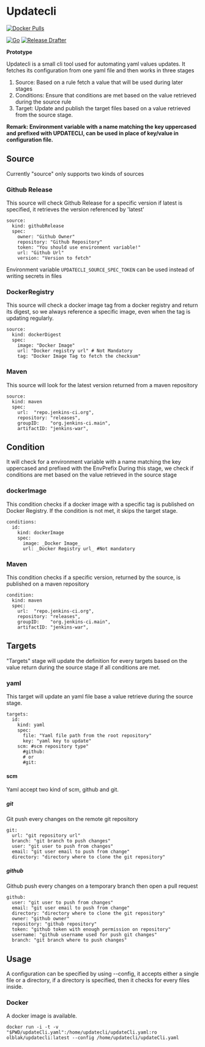 # Updatecli

[![Docker Pulls](https://img.shields.io/docker/pulls/olblak/updatecli?label=olblak%2Fupdatecli&logo=docker&logoColor=white)](https://hub.docker.com/r/olblak/updatecli)

[![Go](https://github.com/olblak/updatecli/workflows/Go/badge.svg)](https://github.com/olblak/updatecli/actions?query=workflow%3AGo)
[![Release Drafter](https://github.com/olblak/updatecli/workflows/Release%20Drafter/badge.svg)](https://github.com/olblak/updatecli/actions?query=workflow%3A%22Release+Drafter%22)

**Prototype**

Updatecli is a small cli tool used for automating yaml values updates.
It fetches its configuration from one yaml file and then works in three stages

1. Source: Based on a rule fetch a value that will be used during later stages
2. Conditions: Ensure that conditions are met based on the value retrieved during the source rule
3. Target: Update and publish the target files based on a value retrieved from the source stage.

**Remark: Environment variable with a name matching the key uppercased and prefixed with UPDATECLI, can be used in place of key/value in configuration file.**

## Source

Currently "source" only supports two kinds of sources

### Github Release

This source will check Github Release for a specific version if latest is specified, it retrieves the version referenced by 'latest'

```
source:
  kind: githubRelease
  spec:
    owner: "Github Owner"
    repository: "Github Repository"
    token: "You should use environment variable!"
    url: "Github Url"
    version: "Version to fetch"
```

Environment variable `UPDATECLI_SOURCE_SPEC_TOKEN` can be used instead of writing secrets in files

### DockerRegistry

This source will check a docker image tag from a docker registry and return its digest, so we always reference a specific image, even when the tag is updating regularly.

```
source:
  kind: dockerDigest
  spec:
    image: "Docker Image"
    url: "Docker registry url" # Not Mandatory
    tag: "Docker Image Tag to fetch the checksum"
```

### Maven

This source will look for the latest version returned from a maven repository

```
source:
  kind: maven
  spec:
    url:  "repo.jenkins-ci.org",
	repository: "releases",
	groupID:    "org.jenkins-ci.main",
	artifactID: "jenkins-war",
```

## Condition
 It will check for a environment variable with a name matching the key uppercased and prefixed with the EnvPrefix
During this stage, we check if conditions are met based on the value retrieved in the source stage

### dockerImage

This condition checks if a docker image with a specific tag is published on Docker Registry.
If the condition is not met, it skips the target stage.

```
conditions:
  id:
    kind: dockerImage
    spec:
      image: _Docker Image_
      url: _Docker Registry url_ #Not mandatory
```

### Maven
This condition checks if a specific version, returned by the source, is published on a maven repository

```
condition:
  kind: maven
  spec:
    url:  "repo.jenkins-ci.org",
	repository: "releases",
	groupID:    "org.jenkins-ci.main",
	artifactID: "jenkins-war",
```

## Targets

"Targets" stage will update the definition for every targets based on the value return during the source stage if all conditions are met.

### yaml

This target will update an yaml file base a value retrieve during the source stage.

```
targets:
  id:
    kind: yaml
    spec:
      file: "Yaml file path from the root repository"
      key: "yaml key to update"
    scm: #scm repository type"
      #github:
      # or
      #git:
```
#### scm
Yaml accept two kind of scm, github and git.

##### git
Git push every changes on the remote git repository

```
git:
  url: "git repository url"
  branch: "git branch to push changes"
  user: "git user to push from changes"
  email: "git user email to push from change"
  directory: "directory where to clone the git repository"
```

##### github
Github  push every changes on a temporary branch then open a pull request

```
github:
  user: "git user to push from changes"
  email: "git user email to push from change"
  directory: "directory where to clone the git repository"
  owner: "github owner"
  repository: "github repository"
  token: "github token with enough permission on repository"
  username: "github username used for push git changes"
  branch: "git branch where to push changes"
```

## Usage

A configuration can be specified by using --config, it accepts either a single file or a directory, if a directory is specified, then it checks for every files inside.

### Docker
A docker image is available.

`docker run -i -t -v "$PWD/updateCli.yaml":/home/updatecli/updateCli.yaml:ro olblak/updatecli:latest --config /home/updatecli/updateCli.yaml`
